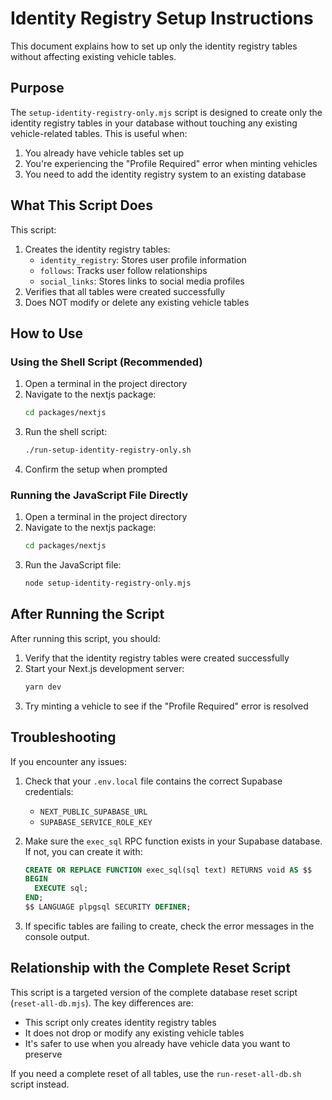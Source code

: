 # Identity Registry Setup Instructions

This document explains how to set up only the identity registry tables without affecting existing vehicle tables.

## Purpose

The `setup-identity-registry-only.mjs` script is designed to create only the identity registry tables in your database without touching any existing vehicle-related tables. This is useful when:

1. You already have vehicle tables set up
2. You're experiencing the "Profile Required" error when minting vehicles
3. You need to add the identity registry system to an existing database

## What This Script Does

This script:

1. Creates the identity registry tables:
   - `identity_registry`: Stores user profile information
   - `follows`: Tracks user follow relationships
   - `social_links`: Stores links to social media profiles
2. Verifies that all tables were created successfully
3. Does NOT modify or delete any existing vehicle tables

## How to Use

### Using the Shell Script (Recommended)

1. Open a terminal in the project directory
2. Navigate to the nextjs package:
   ```bash
   cd packages/nextjs
   ```
3. Run the shell script:
   ```bash
   ./run-setup-identity-registry-only.sh
   ```
4. Confirm the setup when prompted

### Running the JavaScript File Directly

1. Open a terminal in the project directory
2. Navigate to the nextjs package:
   ```bash
   cd packages/nextjs
   ```
3. Run the JavaScript file:
   ```bash
   node setup-identity-registry-only.mjs
   ```

## After Running the Script

After running this script, you should:

1. Verify that the identity registry tables were created successfully
2. Start your Next.js development server:
   ```bash
   yarn dev
   ```
3. Try minting a vehicle to see if the "Profile Required" error is resolved

## Troubleshooting

If you encounter any issues:

1. Check that your `.env.local` file contains the correct Supabase credentials:
   - `NEXT_PUBLIC_SUPABASE_URL`
   - `SUPABASE_SERVICE_ROLE_KEY`

2. Make sure the `exec_sql` RPC function exists in your Supabase database. If not, you can create it with:
   ```sql
   CREATE OR REPLACE FUNCTION exec_sql(sql text) RETURNS void AS $$
   BEGIN
     EXECUTE sql;
   END;
   $$ LANGUAGE plpgsql SECURITY DEFINER;
   ```

3. If specific tables are failing to create, check the error messages in the console output.

## Relationship with the Complete Reset Script

This script is a targeted version of the complete database reset script (`reset-all-db.mjs`). The key differences are:

- This script only creates identity registry tables
- It does not drop or modify any existing vehicle tables
- It's safer to use when you already have vehicle data you want to preserve

If you need a complete reset of all tables, use the `run-reset-all-db.sh` script instead.